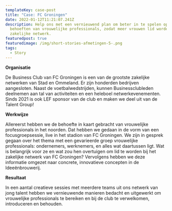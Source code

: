 ```yaml
---
templateKey: case-post
title: "Case: FC Groningen"
date: 2022-01-12T11:21:07.241Z
description: Help ons met een vernieuwend plan om beter in te spelen op de
  behoeften van vrouwelijke professionals, zodat meer vrouwen lid worden van ons
  zakelijke netwerk.
featuredpost: true
featuredimage: /img/short-stories-afmetingen-5-.png
tags:
  - Story
---
```

**Organisatie** 

De Business Club van FC Groningen is een van de grootste zakelijke netwerken van Stad en Ommeland. Er zijn honderden bedrijven aangesloten. Naast de voetbalwedstrijden, kunnen Businessclubleden deelnemen aan tal van activiteiten en een heleboel netwerkevenementen. Sinds 2021 is ook LEF sponsor van de club en maken we deel uit van de Talent Group!

**Werkwijze**

Allereerst hebben we de behoefte in kaart gebracht van vrouwelijke professionals in het noorden. Dat hebben we gedaan in de vorm van een focusgroepsessie, live in het stadion van FC Groningen. We zijn in gesprek gegaan over het thema met een gevarieerde groep vrouwelijke professionals: ondernemers, werknemers, en alles wat daartussen ligt. Wat is belangrijk voor ze en wat zou hen overtuigen om lid te worden bij het zakelijke netwerk van FC Groningen? Vervolgens hebben we deze informatie omgezet naar concrete, innovatieve concepten in de Ideeënbrouwerij.

**Resultaat**

In een aantal creatieve sessies met meerdere teams uit ons netwerk van jong talent hebben we vernieuwende manieren bedacht en uitgewerkt om vrouwelijke professionals te bereiken en bij de club te verwelkomen, introduceren en behouden.